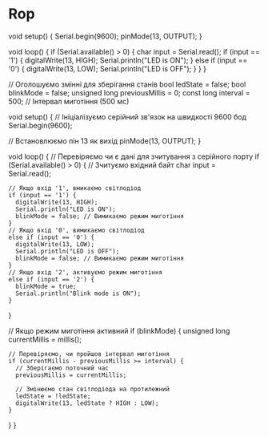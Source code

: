 # Rop
void setup() {
  Serial.begin(9600);
  pinMode(13, OUTPUT);
}

void loop() {
  if (Serial.available() > 0) {
    char input = Serial.read();
    if (input == '1') {
      digitalWrite(13, HIGH);
      Serial.println("LED is ON");
    }
    else if (input == '0') {
      digitalWrite(13, LOW);
      Serial.println("LED is OFF");
    }
  }
}

// Оголошуємо змінні для зберігання станів
bool ledState = false;
bool blinkMode = false;
unsigned long previousMillis = 0;
const long interval = 500; // Інтервал миготіння (500 мс)

void setup() {
  // Ініціалізуємо серійний зв'язок на швидкості 9600 бод
  Serial.begin(9600);
  
  // Встановлюємо пін 13 як вихід
  pinMode(13, OUTPUT);
}

void loop() {
  // Перевіряємо чи є дані для зчитування з серійного порту
  if (Serial.available() > 0) {
    // Зчитуємо вхідний байт
    char input = Serial.read();
    
    // Якщо вхід '1', вмикаємо світлодіод
    if (input == '1') {
      digitalWrite(13, HIGH);
      Serial.println("LED is ON");
      blinkMode = false; // Вимикаємо режим миготіння
    }
    // Якщо вхід '0', вимикаємо світлодіод
    else if (input == '0') {
      digitalWrite(13, LOW);
      Serial.println("LED is OFF");
      blinkMode = false; // Вимикаємо режим миготіння
    }
    // Якщо вхід '2', активуємо режим миготіння
    else if (input == '2') {
      blinkMode = true;
      Serial.println("Blink mode is ON");
    }
  }
  
  // Якщо режим миготіння активний
  if (blinkMode) {
    unsigned long currentMillis = millis();
    
    // Перевіряємо, чи пройшов інтервал миготіння
    if (currentMillis - previousMillis >= interval) {
      // Зберігаємо поточний час
      previousMillis = currentMillis;
      
      // Змінюємо стан світлодіода на протилежний
      ledState = !ledState;
      digitalWrite(13, ledState ? HIGH : LOW);
    }
  }
}
